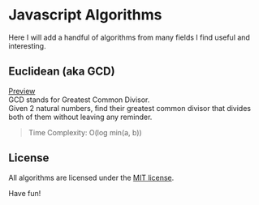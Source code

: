 # Javascript Algorithms

Here I will add a handful of algorithms from many fields I find useful and interesting.

## Euclidean (aka GCD)

[Preview](Euclidean.js)  
GCD stands for Greatest Common Divisor.  
Given 2 natural numbers, find their greatest common divisor that divides both of them without leaving any reminder.

> Time Complexity: O(log min(a, b))

## License

All algorithms are licensed under the [MIT license](https://opensource.org/licenses/MIT).

Have fun!

